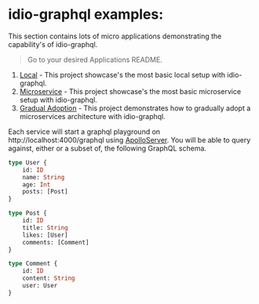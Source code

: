 # idio-graphql examples:

This section contains lots of micro applications demonstrating the capability's of idio-graphql. 

>  Go to your desired Applications README.

1. [Local](https://github.com/danstarns/idio-graphql/blob/master/examples/local) - This project showcase's the most basic local setup with idio-graphql.
2. [Microservice](https://github.com/danstarns/idio-graphql/blob/master/examples/microservice) - This project showcase's the most basic microservice setup with idio-graphql.
3. [Gradual Adoption](https://github.com/danstarns/idio-graphql/blob/master/examples/gradual_adoption) - This project demonstrates how to gradually adopt a microservices architecture with idio-graphql.

Each service will start a graphql playground on http://localhost:4000/graphql using [ApolloServer](https://www.apollographql.com/docs/apollo-server/). You will be able to query against, either or a subset of, the following GraphQL schema. 

```graphql
type User {
    id: ID
    name: String
    age: Int
    posts: [Post]
}

type Post {
    id: ID
    title: String
    likes: [User]
    comments: [Comment]
}

type Comment {
    id: ID
    content: String
    user: User
}
```
